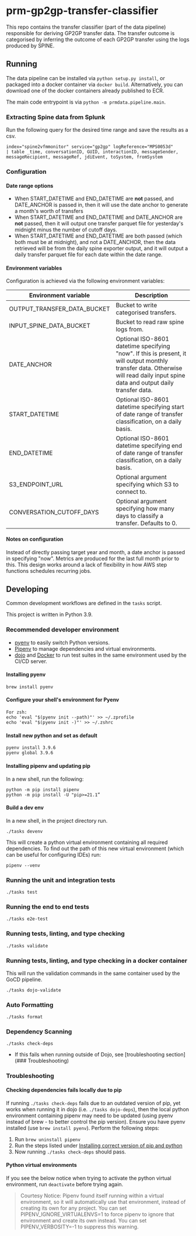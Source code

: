 # prm-gp2gp-transfer-classifier

This repo contains the transfer classifier (part of the data pipeline) responsible for deriving GP2GP transfer data.
The transfer outcome is categorised by inferring the outcome of each GP2GP transfer using the logs produced by SPINE.

## Running

The data pipeline can be installed via `python setup.py install`, or packaged into a docker container via `docker build`.
Alternatively, you can download one of the docker containers already published to ECR.

The main code entrypoint is via `python -m prmdata.pipeline.main`.

### Extracting Spine data from Splunk

Run the following query for the desired time range and save the results as a csv.

```
index="spine2vfmmonitor" service="gp2gp" logReference="MPS0053d"
| table _time, conversationID, GUID, interactionID, messageSender, messageRecipient, messageRef, jdiEvent, toSystem, fromSystem
```

### Configuration

#### Date range options
- When START_DATETIME and END_DATETIME are **not** passed, and DATE_ANCHOR is passed in, then it will use the date anchor to generate a month's worth of transfers
- When START_DATETIME and END_DATETIME and DATE_ANCHOR are **not** passed, then it will output one transfer parquet file for yesterday's midnight minus the number of cutoff days.
- When START_DATETIME and END_DATETIME are both passed (which both must be at midnight), and not a DATE_ANCHOR, then the data retrieved will be from the daily spine exporter output, and it will output a daily transfer parquet file for each date within the date range.

#### Environment variables

Configuration is achieved via the following environment variables:


| Environment variable        | Description                                                                                                                                                              | 
|-----------------------------|--------------------------------------------------------------------------------------------------------------------------------------------------------------------------|
| OUTPUT_TRANSFER_DATA_BUCKET | Bucket to write categorised transfers.                                                                                                                                   |
| INPUT_SPINE_DATA_BUCKET     | Bucket to read raw spine logs from.                                                                                                                                      |
| DATE_ANCHOR                 | Optional ISO-8601 datetime specifying "now". If this is present, it will output monthly transfer data. Otherwise will read daily input spine data and output daily transfer data. |
| START_DATETIME              | Optional ISO-8601 datetime specifying start of date range of transfer classification, on a daily basis.                                                                   |
| END_DATETIME                | Optional ISO-8601 datetime specifying end of date range of transfer classification, on a daily basis.                                                                     |
| S3_ENDPOINT_URL             | Optional argument specifying which S3 to connect to.                                                                                                                     |
| CONVERSATION_CUTOFF_DAYS    | Optional argument specifying how many days to classify a transfer. Defaults to 0.                                                      |

#### Notes on configuration
Instead of directly passing target year and month, a date anchor is passed in specifying "now".
Metrics are produced for the last full month prior to this.
This design works around a lack of flexibility in how AWS step functions schedules recurring jobs.

## Developing

Common development workflows are defined in the `tasks` script.

This project is written in Python 3.9.

### Recommended developer environment

- [pyenv](https://github.com/pyenv/pyenv) to easily switch Python versions.
- [Pipenv](https://pypi.org/project/pipenv/) to manage dependencies and virtual environments.
- [dojo](https://github.com/kudulab/dojo) and [Docker](https://www.docker.com/get-started)
  to run test suites in the same environment used by the CI/CD server.

#### Installing pyenv
```
brew install pyenv
```

#### Configure your shell's environment for Pyenv

```
For zsh:
echo 'eval "$(pyenv init --path)"' >> ~/.zprofile
echo 'eval "$(pyenv init -)"' >> ~/.zshrc
```

#### Install new python and set as default

```
pyenv install 3.9.6
pyenv global 3.9.6
```

#### Installing pipenv and updating pip

In a new shell, run the following:
```
python -m pip install pipenv
python -m pip install -U "pip>=21.1”
```

#### Build a dev env

In a new shell, in the project directory run.

```
./tasks devenv
```

This will create a python virtual environment containing all required dependencies.
To find out the path of this new virtual environment (which can be useful for configuring IDEs) run:
```
pipenv --venv
```

### Running the unit and integration tests

`./tasks test`

### Running the end to end tests

`./tasks e2e-test`

### Running tests, linting, and type checking

`./tasks validate`

### Running tests, linting, and type checking in a docker container

This will run the validation commands in the same container used by the GoCD pipeline.

`./tasks dojo-validate`

### Auto Formatting

`./tasks format`

### Dependency Scanning

`./tasks check-deps`

- If this fails when running outside of Dojo, see [troubleshooting section](### Troubleshooting)


### Troubleshooting

#### Checking dependencies fails locally due to pip

If running `./tasks check-deps` fails due to an outdated version of pip, yet works when running it in dojo (i.e. `./tasks dojo-deps`), then the local python environment containing pipenv may need to be updated (using pyenv instead of brew - to better control the pip version).
Ensure you have pyenv installed (use `brew install pyenv`).
Perform the following steps:

1. Run `brew uninstall pipenv`
2. Run the steps listed under [Installing correct version of pip and python](#installing-correct-version-of-pip-and-python)
3. Now running `./tasks check-deps` should pass.

#### Python virtual environments

If you see the below notice when trying to activate the python virtual environment, run `deactivate` before trying again.

> Courtesy Notice: Pipenv found itself running within a virtual environment, so it will automatically use that environment, instead of creating its own for any project. You can set PIPENV_IGNORE_VIRTUALENVS=1 to force pipenv to ignore that environment and create its own instead. You can set PIPENV_VERBOSITY=-1 to suppress this warning.
